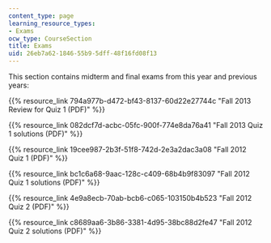 ```yaml
---
content_type: page
learning_resource_types:
- Exams
ocw_type: CourseSection
title: Exams
uid: 26eb7a62-1846-55b9-5dff-48f16fd08f13
---
```


This section contains midterm and final exams from this year and previous years:

{{% resource_link 794a977b-d472-bf43-8137-60d22e27744c "Fall 2013 Review for Quiz 1 (PDF)" %}}

{{% resource_link 082dcf7d-acbc-05fc-900f-774e8da76a41 "Fall 2013 Quiz 1 solutions (PDF)" %}}

{{% resource_link 19cee987-2b3f-51f8-742d-2e3a2dac3a08 "Fall 2012 Quiz 1 (PDF)" %}}

{{% resource_link bc1c6a68-9aac-128c-c409-68b4b9f83097 "Fall 2012 Quiz 1 solutions (PDF)" %}}

{{% resource_link 4e9a8ecb-70ab-bcb6-c065-103150b4b523 "Fall 2012 Quiz 2 (PDF)" %}}

{{% resource_link c8689aa6-3b86-3381-4d95-38bc88d2fe47 "Fall 2012 Quiz 2 solutions (PDF)" %}}